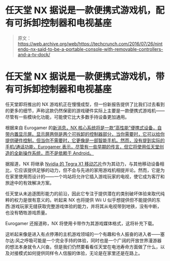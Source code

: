 # 任天堂 NX 据说是一款便携式游戏机，配有可拆卸控制器和电视基座

> 原文：<https://web.archive.org/web/https://techcrunch.com/2016/07/26/nintendo-nx-said-to-be-a-portable-console-with-removable-controllers-and-a-tv-dock/>

# 任天堂 NX 据说是一款便携式游戏机，带有可拆卸控制器和电视基座

任天堂即将推出的 NX 游戏机正在慢慢成型，但一份新报告提供了比我们过去看到的更多的细节，声称这款仍然保密的游戏硬件实际上主要是一款便携式游戏机——尽管有一些模块化功能，可能使它比大多数手持设备更加通用。

根据来自 Eurogamer 的[新消息，NX 核心系统将是一款“高性能”便携式设备，自带内置显示屏。显示屏两侧是两个可拆卸的控制器部分，当你需要时，它可以给你提供硬件控制，但当你不需要时，它更像是一部智能手机。然而，没有提到实际的手机/通话功能，Eurogamer 表示，尽管有一些早期的传言，但它将使用任天堂创造的全新操作系统，而不是依赖于 Android。](https://web.archive.org/web/20221207213826/http://www.eurogamer.net/articles/2016-07-26-nx-is-a-portable-console-with-detachable-controllers)

据报道，NX 将继承 [Nvidia 的 Tegra X1 移动芯片](https://web.archive.org/web/20221207213826/http://www.eurogamer.net/articles/digitalfoundry-2016-nintendo-nx-mobile-games-machine-powered-by-nvidia-tegra)作为其动力，与其他移动设备相比，它应该提供足够的动力，但不会与先进的家用游戏机相提并论。然而，它是为在家里使用而设计的——一个坞站将允许它插入游戏玩家的电视，使它成为客厅和旅途中的有效解决方案。

任天堂从未追逐图形能力的前沿，因此它专注于提供潜在的类别破坏体验来取代纯粹的权力是很有意义的。听起来 NX 也将提供 Wii U 似乎想提供但不能提供的东西:游戏玩家无缝获取完整游戏体验的能力，并将其从电视带到地铁，没有中断，也没有牺牲游戏质量。

Eurogamer 还报道称，NX 将使用卡带作为其游戏媒体格式，这将补充下载。

这听起来像是进入有点停滞的主机游戏领域的一个有趣和令人振奋的进入者——塞尔达:风之呼吸可能是一个完全手持的体验，同时也是一个广阔的开放世界漫游器的想法本身就令人兴奋。但是我们仍然要看看任天堂在电池寿命方面做了什么，以及对接模式如何提供同样令人信服的体验，无论是在家里还是在路上。